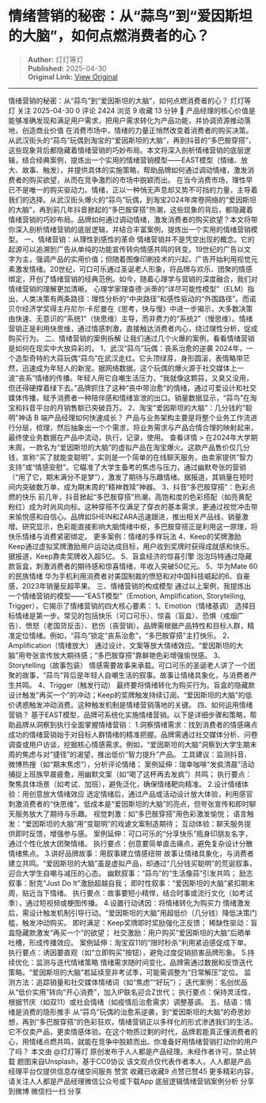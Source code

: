 # 情绪营销的秘密：从“蒜鸟”到“爱因斯坦的大脑”，如何点燃消费者的心？

> **Author:** 灯灯等灯  
> **Published:** 2025-04-30  
> **Original Link:** [View Original](https://www.woshipm.com/marketing/6211834.html)

---

情绪营销的秘密：从“蒜鸟”到“爱因斯坦的大脑”，如何点燃消费者的心？ 灯灯等灯 关注 2025-04-30 0 评论 2424 浏览 9 收藏 13 分钟 🔗 产品经理的核心价值是能够准确发现和满足用户需求，把用户需求转化为产品功能，并协调资源推动落地，创造商业价值 在消费市场中，情绪的力量正悄然改变着消费者的购买决策。从武汉街头的“蒜鸟”玩偶到淘宝的“爱因斯坦的大脑”，再到抖音的“多巴胺穿搭”，这些现象背后都隐藏着情绪营销的巧妙布局。本文将深入剖析情绪营销的底层逻辑，结合经典案例，提炼出一个实用的情绪营销模型——EAST模型（情绪、放大、故事、触发），并提供具体的实施策略，帮助品牌如何通过调动情绪，激发消费者的购买欲望，从而在竞争激烈的市场中脱颖而出。 在当今消费市场，理性早已不是唯一的购买驱动力。情绪，正以一种悄无声息却又势不可挡的力量，主导着我们的选择。从武汉街头爆火的“蒜鸟”玩偶，到淘宝2024年席卷网络的“爱因斯坦的大脑”，再到前几年抖音掀起的“多巴胺穿搭”热潮，这些现象的背后，都隐藏着情绪营销的巧妙布局。品牌如何通过调动情绪，激发消费者的购买欲望？本文将带你深入剖析情绪营销的底层逻辑，并结合丰富案例，提炼出一个实用的情绪营销模型。 一、情绪营销：从理性到感性的革命 情绪营销并不是凭空出现的概念。它的起源可以追溯到广告从单纯的功能宣传转向情感共鸣的转变。19世纪的广告以文字为主，强调产品的实用价值；但随着图像印刷技术的兴起，广告开始利用视觉元素激发情绪。20世纪，可口可乐通过圣诞老人形象，将品牌与欢乐、团聚的情感绑定，开创了情绪营销的经典范例。如今，随着心理学与营销的深度融合，我们对情绪营销的理解更加清晰。 心理学家理查德·派蒂的“详尽可能性模型”（ELM）指出，人类决策有两条路径：理性分析的“中央路径”和感性驱动的“外围路径”。而诺贝尔经济学奖得主丹尼尔·卡尼曼在《思考，快与慢》中进一步揭示，大多数决策由快速、无意识的“系统1”（快思维）主导，而非费力的“系统2”（慢思维）。情绪营销正是利用快思维，通过情感刺激，直接触达消费者内心，绕过理性分析，促成购买行为。 二、情绪营销的案例拆解 让我们通过几个火爆的案例，看看情绪营销是如何在现实中大放异彩的。 1、武汉“蒜鸟”玩偶：丧系治愈的逆袭 2024年，一个造型奇特的大蒜玩偶“蒜鸟”在武汉走红。它头顶绿芽，身形圆滚，表情略带茫然，迅速成为年轻人的新宠。据网络数据，这个玩偶的爆火源于社交媒体上一波“丧系”情绪的传播。年轻人用它自嘲生活压力，“我就像这颗蒜，又臭又没用，但还得硬撑着绿下去。”品牌抓住了这种“丧中带治愈”的情绪，通过可爱设计和社交媒体传播，赋予消费者一种陪伴感和情绪宣泄的出口。销量数据显示，“蒜鸟”在淘宝和抖音平台的月销售额已突破百万。 2、淘宝“爱因斯坦的大脑”：几分钱的“聪明”神话 B 端产品经理如何快速成长？ 产品与业务架构主要是将整个业务工作流进行分层，梳理，然后抽象出一个个需求，将业务需求与产品合情合理的映射起来，最终使业务数据在产品中流动，执行，记录，使用。 查看详情 > 在2024年大学期末周，一款名为“爱因斯坦的大脑”的虚拟产品在淘宝爆火。这款产品售价仅几分钱，宣称“买了就能变聪明”，实则是一个简单的在线聊天服务，由卖家提供“智力支持”或“情感安慰”。它瞄准了大学生备考的焦虑与压力，通过幽默夸张的营销（“用了它，期末满分不是梦”），激发了期待与乐趣情绪。据报道，其销量在短时间内突破数万单，成为期末周的“精神救赎”神器。 3、抖音“多巴胺穿搭”：色彩点燃的快乐 前几年，抖音掀起“多巴胺穿搭”热潮，高饱和度的色彩搭配（如亮黄配粉红）成为时尚风向标。这种穿搭不仅满足了穿衣的基本需求，更通过视觉冲击带来愉悦感和自信心。品牌如SHEIN和ZARA迅速跟进，推出相关产品线，销量激增。研究显示，色彩能直接影响大脑情绪中枢，多巴胺穿搭正是利用这一原理，将快乐情绪与消费紧密绑定。 更多案例：情绪的多样玩法 4、Keep的奖牌激励 Keep通过虚拟奖牌激励用户运动达成目标，用户收到奖牌时获得成就感和快乐。据报道，Keep靠卖奖牌收入超5亿。 5、盲盒经济的惊喜引擎 泡泡玛特通过隐藏款盲盒，刺激消费者的期待感和惊喜情绪，年收入突破50亿元。 5、华为Mate 60的民族情绪 华为手机利用消费者对美国制裁的愤怒和对中国科技崛起的6、自豪感，2023年销量反超苹果。 三、情绪营销的构成模型 通过以上案例，我提炼出一个情绪营销的模型——“EAST模型”（Emotion, Amplification, Storytelling, Trigger），它揭示了情绪营销的四大核心要素： 1、Emotion（情绪基调） 选择目标情绪是第一步。常见的包括快乐（可口可乐）、惊喜（盲盒）、恐惧（戒烟广告）、愤怒（老国货反击）、悲伤（丧营销）。品牌需根据产品特性和目标人群，精准定位情绪。例如，“蒜鸟”锁定“丧系治愈”，“多巴胺穿搭”主打快乐。 2、Amplification（情绪放大） 通过设计、文案等放大情绪效应。“爱因斯坦的大脑”用夸张宣传放大期待感；“多巴胺穿搭”靠鲜艳色彩增强愉悦感。 3、Storytelling（故事包装） 情感需要故事来承载。可口可乐的圣诞老人讲了一个团聚的故事，“蒜鸟”背后是年轻人自嘲生活的叙事。故事让情绪具象化，与消费者产生共鸣。 4、Trigger（触发行动） 最终要将情绪转化为购买行为。盲盒的隐藏款设计触发“再买一个”的冲动；Keep的奖牌触发持续订阅。“爱因斯坦的大脑”的低价诱惑触发冲动消费。这种触发机制是情绪营销落地的关键。 四、如何运用情绪营销？ 基于EAST模型，品牌可系统化实施情绪营销。以下是详细步骤和策略，帮助品牌从洞察到执行全面掌握情绪营销： 1.洞察情绪需求：找到消费者的情感痛点 成功的情绪营销始于对目标人群情绪的精准把握。品牌需通过社交媒体分析、问卷调查或用户访谈，挖掘核心情感需求。例如，“爱因斯坦的大脑”洞察到大学生期末周的焦虑与对“捷径”的渴望，推出低价“智力提升”产品。 工具建议：监测抖音、微博热搜（如“期末焦虑”），分析评论情绪； 案例延伸：瑞幸咖啡“发疯清晨”活动捕捉上班族早晨疲惫，用幽默文案（如“喝了这杯再去发疯”）共鸣； 执行要点：聚焦具体场景（如考试、加班），避免泛化，确保情绪靶向精准。 2.设计情绪体验：用创意放大情绪效应 选定情绪后，通过产品或活动设计放大体验，利用感官刺激消费者的“快思维”。低成本是“爱因斯坦的大脑”的亮点，但夸张宣传和即时聊天服务放大了期待与乐趣。 视觉刺激：如“多巴胺穿搭”用色彩激发愉悦； 语言触发：“爱因斯坦的大脑”用“变聪明”的戏谑文案制造期待； 互动体验：聊天服务提供即时反馈，增强参与感。 案例延伸：可口可乐的“分享快乐”瓶身印朋友名字，通过个性化放大团聚情绪。 执行要点：创意要简单直击痛点，避免复杂设计分散情绪焦点。 3.讲好品牌故事：用叙事建立情感纽带 故事让情绪具象化，与消费者建立共鸣。“爱因斯坦的大脑”虽是虚拟产品，却通过“几分钱买聪明”的荒诞叙事，迎合大学生自嘲与减压的心态。 幽默叙事：“蒜鸟”的“生活像蒜”引发共鸣； 励志叙事：耐克“Just Do It”激励超越自我； 即时性叙事：“爱因斯坦的大脑”紧扣期末周，贴近当下情绪。 执行要点：故事要短小精悍，结合时事或流行文化（如考试季），通过短视频或梗图传播。 4.设置行动诱因：将情绪转化为购买力 情绪激发后，需设计触发机制引导行动。“爱因斯坦的大脑”用超低价（几分钱）降低决策门槛，触发冲动购买。 即时满足：Keep奖牌即时奖励强化正反馈； 稀缺性驱动：盲盒隐藏款激发“再买一个”的欲望； 社交激励：用户购买“爱因斯坦的大脑”后晒单吐槽，形成传播效应。 案例延伸：淘宝双11的“限时秒杀”利用紧迫感促成下单。 执行要点：诱因要直观（如“立即购买”按钮），避免过度促销损害品牌形象。 5.持续优化：监测与迭代情绪策略 情绪需求随时间变化，品牌需通过数据和反馈迭代策略。“爱因斯坦的大脑”若延续至非考试季，可能需调整为“日常解压”定位。 监测方法：追踪销量和社交媒体情绪词（如“焦虑”“好玩”）； 迭代案例：名创优品从“低价实用”转向“开心消费”，加入IP联名迎合Z世代； 执行要点：保持灵活性，根据节庆（如双11）或社会情绪（如疫情后治愈需求）调整基调。 五、结语：情绪是消费的隐形推手 从“蒜鸟”玩偶的治愈系逆袭，到“爱因斯坦的大脑”的奇思妙想，再到“多巴胺穿搭”的色彩狂欢，情绪营销正以多样化的形式渗透我们的生活。它不仅卖产品，更卖情感体验。在这个物质过剩的时代，品牌若能真正懂消费者的心，用情绪点燃共鸣，就能在竞争中脱颖而出。你准备好用情绪营销打动你的用户了吗？ 本文由 @灯灯等灯 原创发布于人人都是产品经理。未经作者许可，禁止转载 题图来自Unsplash，基于CC0协议 该文观点仅代表作者本人，人人都是产品经理平台仅提供信息存储空间服务 赞赏 收藏已收藏9 点赞已赞45 更多精彩内容，请关注人人都是产品经理微信公众号或下载App 底层逻辑情绪营销案例分析 分享到微博 微信扫一扫 分享